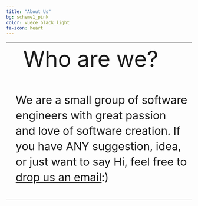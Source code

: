```yaml
---
title: "About Us"
bg: scheme1_pink
color: vuece_black_light
fa-icon: heart
---
```


<head>
<style>
#vuecep{
    font-size: 30px;
}
</style>
</head>

<table>
  <tr>
    <td rowspan="2">
    <span class="fa-stack subtlecircle" style="font-size:60px; background:rgba(255,166,0,0)">
	  <i class="fa fa-smile-o fa-stack-2x text-vuece_black_light"></i>
	</span>
	</td>
	<td style="font-size:60px;text-align:left;">
    	Who are we?
	</td>		
  </tr>
  
   <tr>
	 <td style="font-size:30px;line-height:1.4;padding:10px;">
	 	<p id="vuecep">We are a small group of software engineers with great passion and love of software creation. If you have ANY suggestion, idea, or just want to say Hi, feel free to <a href="#vuece_contact">drop us an email</a>:)</p>
	 </td>		
  </tr>
</table>

